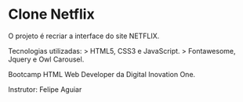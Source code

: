 # Clone Netflix

O projeto é recriar a interface do site NETFLIX.

Tecnologias utilizadas: 
    > HTML5, CSS3 e JavaScript.
    > Fontawesome, Jquery e Owl Carousel.

Bootcamp HTML Web Developer da Digital Inovation One.

Instrutor: Felipe Aguiar